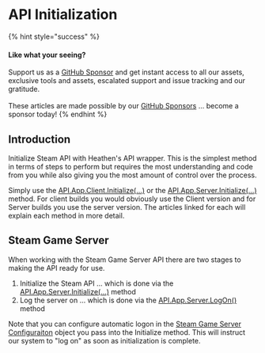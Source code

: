 # API Initialization

{% hint style="success" %}
#### Like what your seeing?

Support us as a [GitHub Sponsor](../../../become-a-sponsor/) and get instant access to all our assets, exclusive tools and assets, escalated support and issue tracking and our gratitude.\
\
These articles are made possible by our [GitHub Sponsors](../../../become-a-sponsor/) ... become a sponsor today!
{% endhint %}

## Introduction

Initialize Steam API with Heathen's API wrapper. This is the simplest method in terms of steps to perform but requires the most understanding and code from you while also giving you the most amount of control over the process.

Simply use the [API.App.Client.Initialize(...)](../api/app.client.md#initialize) or the [API.App.Server.Initialize(...)](../api/app.server.md#initialize) method. For client builds you would obviously use the Client version and for Server builds you use the server version. The articles linked for each will explain each method in more detail.&#x20;

## Steam Game Server

When working with the Steam Game Server API there are two stages to making the API ready for use.

1. Initialize the Steam API ... which is done via the [API.App.Server.Initialize(...)](../api/app.server.md#initialize) method
2. Log the server on ... which is done via the [API.App.Server.LogOn()](../api/app.server.md#logon) method

Note that you can configure automatic logon in the [Steam Game Server Configuraiton](../objects/steam-game-server-configuration.md) object you pass into the Initialize method. This will instruct our system to "log on" as soon as initialization is complete.
